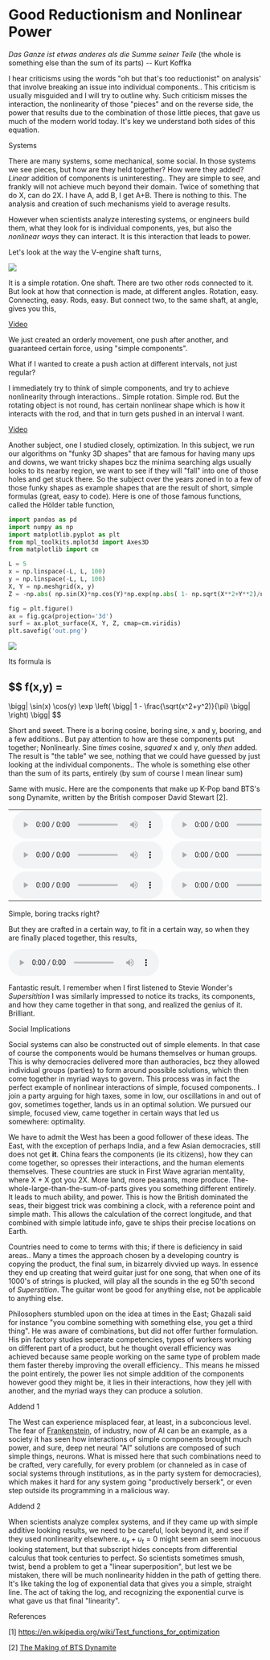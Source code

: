 # Good Reductionism and Nonlinear Power

*Das Ganze ist etwas anderes als die Summe seiner Teile* (the whole
is something else than the sum of its parts) -- Kurt Koffka

I hear criticisms using the words "oh but that's too reductionist" on
analysis' that involve breaking an issue into individual
components.. This criticism is usually misguided and I will try to
outline why. Such criticism misses the interaction, the nonlinearity
of those "pieces" and on the reverse side, the power that results due
to the combination of those little pieces, that gave us much of the
modern world today. It's key we understand both sides of this
equation.

Systems

There are many systems, some mechanical, some social. In those systems
we see pieces, but how are they held together? How were they added?
*Linear* addition of components is uninteresting.. They are simple to
see, and frankly will not achieve much beyond their domain.  Twice of
something that do X, can do 2X. I have A, add B, I get A+B. There is
nothing to this. The analysis and creation of such mechanisms yield to
average results.

However when scientists analyze interesting systems, or engineers
build them, what they look for is individual components, yes, but also
the *nonlinear ways* they can interact. It is this interaction that
leads to power.

Let's look at the way the V-engine shaft turns,

![](vengine.png)

It is a simple rotation. One shaft. There are two other rods connected
to it. But look at how that connection is made, at different
angles. Rotation, easy. Connecting, easy. Rods, easy. But connect two,
to the same shaft, at angle, gives you this,

[Video](https://drive.google.com/uc?export=view&id=18wE8NaHsydycnITM_OGuDX3WMrjndPgN)

We just created an orderly movement, one push after another, and guaranteed
certain force, using "simple components".

What if I wanted to create a push action at different intervals, not
just regular?

I immediately try to think of simple components, and try to achieve
nonlinearity through interactions.. Simple rotation. Simple rod. But
the rotating object is not round, has certain nonlinear shape which is
how it interacts with the rod, and that in turn gets pushed in an
interval I want.

[Video](diff-rhytm.gif)

Another subject, one I studied closely, optimization. In this subject,
we run our algorithms on "funky 3D shapes" that are famous for having
many ups and downs, we want tricky shapes bcz the minima searching
algs usually looks to its nearby region, we want to see if they will
"fall" into one of those holes and get stuck there. So the subject
over the years zoned in to a few of those funky shapes as example
shapes that are the result of short, simple formulas (great, easy to
code).  Here is one of those famous functions, called the Hölder table
function,


```python
import pandas as pd
import numpy as np
import matplotlib.pyplot as plt
from mpl_toolkits.mplot3d import Axes3D    
from matplotlib import cm

L = 5
x = np.linspace(-L, L, 100)
y = np.linspace(-L, L, 100)
X, Y = np.meshgrid(x, y)                            
Z = -np.abs( np.sin(X)*np.cos(Y)*np.exp(np.abs( 1- np.sqrt(X**2+Y**2)/np.pi  ))  )

fig = plt.figure()
ax = fig.gca(projection='3d')                      
surf = ax.plot_surface(X, Y, Z, cmap=cm.viridis)
plt.savefig('out.png')
```

![](holder.png)

Its formula is

$$
f(x,y) =
-
\bigg|
\sin(x) \cos(y) \exp \left( \bigg| 1 - \frac{\sqrt(x^2+y^2)}{\pi}  \bigg| \right)
\bigg| 
$$

Short and sweet. There is a boring cosine, boring sine, x and y,
booring, and a few additions.. But pay attention to how are these
components put together; Nonlinearly. Sine *times* cosine, *squared* x
and y, only *then* added. The result is "the table" we see, nothing
that we could have guessed by just looking at the individual
components.. The whole is something else other than the sum of its
parts, entirely (by sum of course I mean linear sum)

Same with music. Here are the components that make up K-Pop band BTS's
song Dynamite, written by the British composer David Stewart [2]. 

<table>
<tr>
<td>
<audio controls="controls">
  <source src="https://drive.google.com/uc?export=view&id=12Jo-UCYO80oBnz2GDVf5HFldtapS3i5I">
</audio>
</td>
<td>
<audio controls="controls">
  <source src="https://drive.google.com/uc?export=view&id=1ooRjn-sHR8AfkTrGiUo2HQPJBgVbozGk">
</audio>
</td>
<td>
<audio controls="controls">
  <source src="https://drive.google.com/uc?export=view&id=1KLMiRvfR-8hDn_H1mg9ejw2d4TEavqng">
</audio>
</td>
</tr>
<tr>
<td>
<audio controls="controls">
  <source src="https://drive.google.com/uc?export=view&id=1f4rtgBiXMxaDcRFrt17VJ8JSOeIdUyu1">
</audio>
</td>
<td>
<audio controls="controls">
  <source src="https://drive.google.com/uc?export=view&id=1yabQPKCpt1f9EY3cXkERfE11MdhdI2Ya">
</audio>
</td>
<td>
<audio controls="controls">
  <source src="https://drive.google.com/uc?export=view&id=1wEg_g574E1EaOkIznjld2Q6P9u0Hdy4i">
</audio>
</td>
</tr>
<tr>
<td>
<audio controls="controls">
  <source src="https://drive.google.com/uc?export=view&id=1-6fDaf5y6L6Dhjhv3w1bjtJ_5zA974ss">
</audio>
</td>
<td>
<audio controls="controls">
  <source src="https://drive.google.com/uc?export=view&id=1-Z1mtAwsJ5TwYJPv8B0e4MV3-GCJ5roa">
</audio>
</td>
<td>
<audio controls="controls">
  <source src="https://drive.google.com/uc?export=view&id=1YHatoBHUfzY66L7QIkJjTUVUT6tpYzj9">
</audio>
</td>
</tr>
</table>

Simple, boring tracks right?

But they are crafted in a certain way, to fit in a certain way, so
when they are finally placed together, this results,

<audio controls="controls">
  <source src="https://drive.google.com/uc?export=view&id=1MzNva_prkzCmM2O3FmhtotyOtU1AtHvD">
</audio>

Fantastic result. I remember when I first listened to Stevie Wonder's
*Supersitition* I was similarly impressed to notice its tracks, its
components, and how they came together in that song, and realized the
genius of it. Brilliant.

Social Implications

Social systems can also be constructed out of simple elements. In that
case of course the components would be humans themselves or human
groups. This is why democracies delivered more than authoracies, bcz
they allowed individual groups (parties) to form around possible
solutions, which then come together in myriad ways to govern. This
process was in fact the perfect example of nonlinear interactions of
simple, focused components.. I join a party arguing for high taxes,
some in low, our oscillations in and out of gov, sometimes together,
lands us in an optimal solution. We pursued our simple, focused view,
came together in certain ways that led us somewhere: optimality. 

We have to admit the West has been a good follower of these ideas. The
East, with the exception of perhaps India, and a few Asian
democracies, still does not get **it**. China fears the components (ie
its citizens), how they can come together, so opresses their
interactions, and the human elements themselves. These countries are
stuck in First Wave agrarian mentality, where X + X got you 2X. More
land, more peasants, more produce. The-whole-large-than-the-sum-of-parts gives you something
different entirely. It leads to much ability, and power. This is how
the British dominated the seas, their biggest trick was combining a
clock, with a reference point and simple math. This allows the
calculation of the correct longitude, and that combined with simple
latitude info, gave te ships their precise locations on Earth.

Countries need to come to terms with this; if there is deficiency in
said areas.. Many a times the approach chosen by a developing country
is copying the product, the final sum, in bizarrely divvied up
ways. In essence they end up creating that weird guitar just for one
song, that when one of its 1000's of strings is plucked, will play all
the sounds in the eg 50'th second of *Superstition*. The guitar wont
be good for anything else, not be applicable to anything else.

Philosophers stumbled upon on the idea at times in the East; Ghazali
said for instance "you combine something with something else, you get
a third thing". He was aware of combinations, but did not offer
further formulation. His pin factory studies seperate competencies,
types of workers working on different part of a product, but he
thought overall efficiency was achieved because same people working on
the same type of problem made them faster thereby improving the
overall efficiency.. This means he missed the point entirely, the
power lies not simple addition of the components however good they
might be, it lies in their interactions, how they jell with another,
and the myriad ways they can produce a solution.

Addend 1

The West can experience misplaced fear, at least, in a subconcious
level. The fear of [Frankenstein](2020/07/robot-frankenstein.md), of
industry, now of AI can be an example, as a society it has seen how
interactions of simple components brought much power, and sure, deep
net neural "AI" solutions are composed of such simple things,
neurons. What is missed here that such combinations need to be
crafted, very carefully, for every problem (or channeled as in case of
social systems through institutions, as in the party system for
democracies), which makes it hard for any system going "productively
berserk", or even step outside its programming in a malicious way.

Addend 2

When scientists analyze complex systems, and if they came up with
simple additive looking results, we need to be careful, look beyond
it, and see if they used nonlinearity elsewhere. $u_x + u_t = 0$ might
seem an seem inocuous looking statement, but that subscript hides
concepts from differential calculus that took centuries to perfect. So
scientists sometimes smush, twist, bend a problem to get a "linear
superposition", but lest we be mistaken, there will be much
nonlinearity hidden in the path of getting there. It's like taking the
log of exponential data that gives you a simple, straight line. The
act of taking the log, and recognizing the exponential curve is what
gave us that final "linearity".

References

[1] https://en.wikipedia.org/wiki/Test_functions_for_optimization

[2] [The Making of BTS Dynamite](https://youtu.be/qBCM1Fy-ByY)

